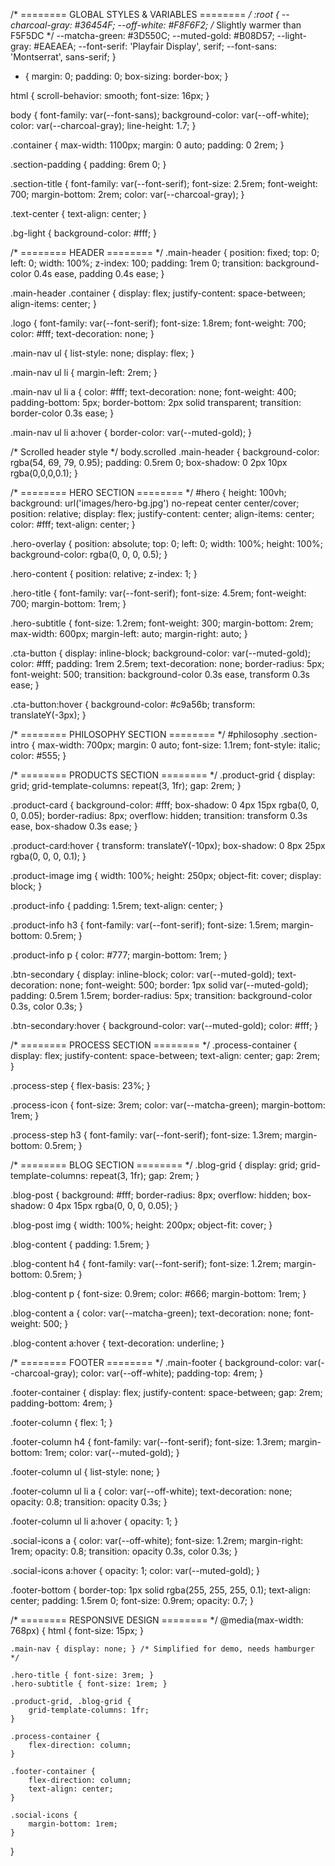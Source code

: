/* ======== GLOBAL STYLES & VARIABLES ======== */
:root {
    --charcoal-gray: #36454F;
    --off-white: #F8F6F2; /* Slightly warmer than F5F5DC */
    --matcha-green: #3D550C;
    --muted-gold: #B08D57;
    --light-gray: #EAEAEA;
    --font-serif: 'Playfair Display', serif;
    --font-sans: 'Montserrat', sans-serif;
}

* {
    margin: 0;
    padding: 0;
    box-sizing: border-box;
}

html {
    scroll-behavior: smooth;
    font-size: 16px;
}

body {
    font-family: var(--font-sans);
    background-color: var(--off-white);
    color: var(--charcoal-gray);
    line-height: 1.7;
}

.container {
    max-width: 1100px;
    margin: 0 auto;
    padding: 0 2rem;
}

.section-padding {
    padding: 6rem 0;
}

.section-title {
    font-family: var(--font-serif);
    font-size: 2.5rem;
    font-weight: 700;
    margin-bottom: 2rem;
    color: var(--charcoal-gray);
}

.text-center {
    text-align: center;
}

.bg-light {
    background-color: #fff;
}

/* ======== HEADER ======== */
.main-header {
    position: fixed;
    top: 0;
    left: 0;
    width: 100%;
    z-index: 100;
    padding: 1rem 0;
    transition: background-color 0.4s ease, padding 0.4s ease;
}

.main-header .container {
    display: flex;
    justify-content: space-between;
    align-items: center;
}

.logo {
    font-family: var(--font-serif);
    font-size: 1.8rem;
    font-weight: 700;
    color: #fff;
    text-decoration: none;
}

.main-nav ul {
    list-style: none;
    display: flex;
}

.main-nav ul li {
    margin-left: 2rem;
}

.main-nav ul li a {
    color: #fff;
    text-decoration: none;
    font-weight: 400;
    padding-bottom: 5px;
    border-bottom: 2px solid transparent;
    transition: border-color 0.3s ease;
}

.main-nav ul li a:hover {
    border-color: var(--muted-gold);
}

/* Scrolled header style */
body.scrolled .main-header {
    background-color: rgba(54, 69, 79, 0.95);
    padding: 0.5rem 0;
    box-shadow: 0 2px 10px rgba(0,0,0,0.1);
}

/* ======== HERO SECTION ======== */
#hero {
    height: 100vh;
    background: url('images/hero-bg.jpg') no-repeat center center/cover;
    position: relative;
    display: flex;
    justify-content: center;
    align-items: center;
    color: #fff;
    text-align: center;
}

.hero-overlay {
    position: absolute;
    top: 0;
    left: 0;
    width: 100%;
    height: 100%;
    background-color: rgba(0, 0, 0, 0.5);
}

.hero-content {
    position: relative;
    z-index: 1;
}

.hero-title {
    font-family: var(--font-serif);
    font-size: 4.5rem;
    font-weight: 700;
    margin-bottom: 1rem;
}

.hero-subtitle {
    font-size: 1.2rem;
    font-weight: 300;
    margin-bottom: 2rem;
    max-width: 600px;
    margin-left: auto;
    margin-right: auto;
}

.cta-button {
    display: inline-block;
    background-color: var(--muted-gold);
    color: #fff;
    padding: 1rem 2.5rem;
    text-decoration: none;
    border-radius: 5px;
    font-weight: 500;
    transition: background-color 0.3s ease, transform 0.3s ease;
}

.cta-button:hover {
    background-color: #c9a56b;
    transform: translateY(-3px);
}

/* ======== PHILOSOPHY SECTION ======== */
#philosophy .section-intro {
    max-width: 700px;
    margin: 0 auto;
    font-size: 1.1rem;
    font-style: italic;
    color: #555;
}

/* ======== PRODUCTS SECTION ======== */
.product-grid {
    display: grid;
    grid-template-columns: repeat(3, 1fr);
    gap: 2rem;
}

.product-card {
    background-color: #fff;
    box-shadow: 0 4px 15px rgba(0, 0, 0, 0.05);
    border-radius: 8px;
    overflow: hidden;
    transition: transform 0.3s ease, box-shadow 0.3s ease;
}

.product-card:hover {
    transform: translateY(-10px);
    box-shadow: 0 8px 25px rgba(0, 0, 0, 0.1);
}

.product-image img {
    width: 100%;
    height: 250px;
    object-fit: cover;
    display: block;
}

.product-info {
    padding: 1.5rem;
    text-align: center;
}

.product-info h3 {
    font-family: var(--font-serif);
    font-size: 1.5rem;
    margin-bottom: 0.5rem;
}

.product-info p {
    color: #777;
    margin-bottom: 1rem;
}

.btn-secondary {
    display: inline-block;
    color: var(--muted-gold);
    text-decoration: none;
    font-weight: 500;
    border: 1px solid var(--muted-gold);
    padding: 0.5rem 1.5rem;
    border-radius: 5px;
    transition: background-color 0.3s, color 0.3s;
}

.btn-secondary:hover {
    background-color: var(--muted-gold);
    color: #fff;
}

/* ======== PROCESS SECTION ======== */
.process-container {
    display: flex;
    justify-content: space-between;
    text-align: center;
    gap: 2rem;
}

.process-step {
    flex-basis: 23%;
}

.process-icon {
    font-size: 3rem;
    color: var(--matcha-green);
    margin-bottom: 1rem;
}

.process-step h3 {
    font-family: var(--font-serif);
    font-size: 1.3rem;
    margin-bottom: 0.5rem;
}

/* ======== BLOG SECTION ======== */
.blog-grid {
    display: grid;
    grid-template-columns: repeat(3, 1fr);
    gap: 2rem;
}

.blog-post {
    background: #fff;
    border-radius: 8px;
    overflow: hidden;
    box-shadow: 0 4px 15px rgba(0, 0, 0, 0.05);
}

.blog-post img {
    width: 100%;
    height: 200px;
    object-fit: cover;
}

.blog-content {
    padding: 1.5rem;
}

.blog-content h4 {
    font-family: var(--font-serif);
    font-size: 1.2rem;
    margin-bottom: 0.5rem;
}

.blog-content p {
    font-size: 0.9rem;
    color: #666;
    margin-bottom: 1rem;
}

.blog-content a {
    color: var(--matcha-green);
    text-decoration: none;
    font-weight: 500;
}

.blog-content a:hover {
    text-decoration: underline;
}


/* ======== FOOTER ======== */
.main-footer {
    background-color: var(--charcoal-gray);
    color: var(--off-white);
    padding-top: 4rem;
}

.footer-container {
    display: flex;
    justify-content: space-between;
    gap: 2rem;
    padding-bottom: 4rem;
}

.footer-column {
    flex: 1;
}

.footer-column h4 {
    font-family: var(--font-serif);
    font-size: 1.3rem;
    margin-bottom: 1rem;
    color: var(--muted-gold);
}

.footer-column ul {
    list-style: none;
}

.footer-column ul li a {
    color: var(--off-white);
    text-decoration: none;
    opacity: 0.8;
    transition: opacity 0.3s;
}

.footer-column ul li a:hover {
    opacity: 1;
}

.social-icons a {
    color: var(--off-white);
    font-size: 1.2rem;
    margin-right: 1rem;
    opacity: 0.8;
    transition: opacity 0.3s, color 0.3s;
}

.social-icons a:hover {
    opacity: 1;
    color: var(--muted-gold);
}

.footer-bottom {
    border-top: 1px solid rgba(255, 255, 255, 0.1);
    text-align: center;
    padding: 1.5rem 0;
    font-size: 0.9rem;
    opacity: 0.7;
}

/* ======== RESPONSIVE DESIGN ======== */
@media(max-width: 768px) {
    html {
        font-size: 15px;
    }

    .main-nav { display: none; } /* Simplified for demo, needs hamburger */

    .hero-title { font-size: 3rem; }
    .hero-subtitle { font-size: 1rem; }

    .product-grid, .blog-grid {
        grid-template-columns: 1fr;
    }

    .process-container {
        flex-direction: column;
    }

    .footer-container {
        flex-direction: column;
        text-align: center;
    }

    .social-icons {
        margin-bottom: 1rem;
    }
}
